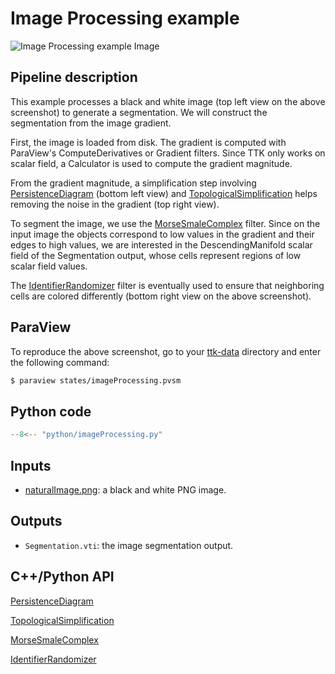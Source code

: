 # Image Processing example

![Image Processing example
Image](https://topology-tool-kit.github.io/img/gallery/imageProcessing.jpg)


## Pipeline description

This example processes a black and white image (top left view on the
above screenshot) to generate a segmentation. We will construct the
segmentation from the image gradient.

First, the image is loaded from disk. The gradient is computed with
ParaView's ComputeDerivatives or Gradient filters. Since TTK only
works on scalar field, a Calculator is used to compute the gradient
magnitude.

From the gradient magnitude, a simplification step involving
[PersistenceDiagram](https://topology-tool-kit.github.io/doc/html/classttkPersistenceDiagram.html)
(bottom left view) and
[TopologicalSimplification](https://topology-tool-kit.github.io/doc/html/classttkTopologicalSimplification.html)
helps removing the noise in the gradient (top right view).

To segment the image, we use the
[MorseSmaleComplex](https://topology-tool-kit.github.io/doc/html/classttkMorseSmaleComplex.html)
filter. Since on the input image the objects correspond to low values
in the gradient and their edges to high values, we are interested in
the DescendingManifold scalar field of the Segmentation output, whose
cells represent regions of low scalar field values.

The
[IdentifierRandomizer](https://topology-tool-kit.github.io/doc/html/classttkIdentifierRandomizer.html)
filter is eventually used to ensure that neighboring cells are colored
differently (bottom right view on the above screenshot).

## ParaView

To reproduce the above screenshot, go to your
[ttk-data](https://github.com/topology-tool-kit/ttk-data) directory
and enter the following command:

``` bash
$ paraview states/imageProcessing.pvsm
```

## Python code

``` python  linenums="1"
--8<-- "python/imageProcessing.py"
```

## Inputs
- [naturalImage.png](https://github.com/topology-tool-kit/ttk-data/raw/dev/naturalImage.png):
  a black and white PNG image.

## Outputs
- `Segmentation.vti`: the image segmentation output.


## C++/Python API

[PersistenceDiagram](https://topology-tool-kit.github.io/doc/html/classttkPersistenceDiagram.html)

[TopologicalSimplification](https://topology-tool-kit.github.io/doc/html/classttkTopologicalSimplification.html)

[MorseSmaleComplex](https://topology-tool-kit.github.io/doc/html/classttkMorseSmaleComplex.html)

[IdentifierRandomizer](https://topology-tool-kit.github.io/doc/html/classttkIdentifierRandomizer.html)
